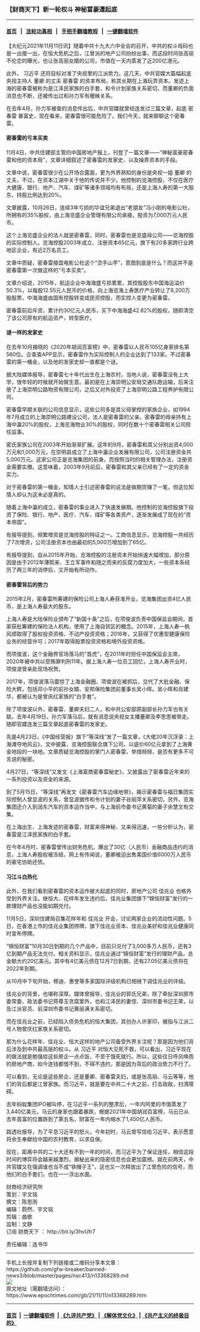 ### 【财商天下】新一轮权斗 神秘富豪遭起底
------------------------

#### [首页](https://github.com/gfw-breaker/banned-news3/blob/master/README.md) &nbsp;&nbsp;|&nbsp;&nbsp; [法轮功真相](https://github.com/begood0513/basic/blob/master/README.md)  &nbsp;&nbsp;|&nbsp;&nbsp; [手把手翻墙教程](https://github.com/gfw-breaker/guides/wiki)  &nbsp;&nbsp;|&nbsp;&nbsp; [一键翻墙软件](https://github.com/gfw-breaker/nogfw/blob/master/README.md)  



<div><p>
 【大纪元2021年11月11日讯】随着中共十九大六中全会的召开，中共的权斗戏码也是一出接一出，在恒大危机之后，江曾派的地产公司纷纷出事，而这段时间张高丽不伦恋的曝光，也让张高丽女婿的公司，市值在一天内蒸发了近200亿港元。
</p>
<p>
 此外，
 <ok href="https://www.epochtimes.com/gb/tag/%E4%B9%A0%E8%BF%91%E5%B9%B3.html">
  习近平
 </ok>
 还将目标对准了央视里的江派势力。这几天，中共官媒大篇幅起底央视主持人
 <ok href="https://www.epochtimes.com/gb/tag/%E8%91%A3%E5%8D%BF.html">
  董卿
 </ok>
 的丈夫
 <ok href="https://www.epochtimes.com/gb/tag/%E5%AF%86%E6%98%A5%E9%9B%B7.html">
  密春雷
 </ok>
 的资本布局，称其长期在上海玩弄资本。发迹上海的密春雷被称为是江泽民家族的白手套，和令计划家族关系密切，而董卿的负面消息也不断，还被传出过和孙力军有暧昧关系。
</p>
<p>
 在去年4月，孙力军被查的消息传出后，中共官媒就曾经连发过三篇文章，起底
 <ok href="https://www.epochtimes.com/gb/tag/%E5%AF%86%E6%98%A5%E9%9B%B7.html">
  密春雷
 </ok>
 暴富史，现在看来，密春雷很可能危险了。我们今天，就来聊聊这个密春雷。
</p>
<p>
</p>
<h4>
 密春雷的亏本买卖
</h4>
<p>
 11月4日，中共住建部主管的中国房地产报上，刊登了一篇文章——“神秘富豪密春雷和他的资本局”，文章详细叙述了密春雷的发家史、以及操弄资本的手段。
</p>
<p>
 文章中说，密春雷很少在公开场合露面，更为外界熟知的身份是央视一姐
 <ok href="https://www.epochtimes.com/gb/tag/%E8%91%A3%E5%8D%BF.html">
  董卿
 </ok>
 的丈夫，不过，在资本江湖中关于他的传说并不少。他控制的览海控股，不仅在医疗大健康、银行、地产、汽车、煤矿等诸多领域均有布局，还是上海人寿的第一大股东，持股比例达到20%。
</p>
<p>
 文章披露，10月26日，连续3年亏损的华谊兄弟退出“老朋友”冯小刚的电影公社，所拥有的35%股权，由上海览盛企业管理有限公司承接，股资为7,000万元人民币。
</p>
<p>
 这个上海览盛企业的法人就是密春雷，同时，密春雷也是览盛母公司——览海控股的实际控制人。览海控股2003年成立、注册资本65亿元，旗下有20多家跨行业跨地区企业，有近2万名员工。
</p>
<p>
 文章中质疑，密春雷接盘电影公社这个“烫手山芋”，意图到底是什么？而这并不是密春雷第一次做这样的“亏本买卖”。
</p>
<p>
 文章介绍说，2015年，航运企业中海海盛亏损累累，其控股股东中国海运溢价50.3%，以每股12.55元人民币的价格，向上海览海上寿医疗产业转让了8,200万股股票，中海海盛由国有控股转变成民资控股，而实控人变更为密春雷。
</p>
<p>
 密春雷前后斥资，累计约30亿元人民币，买下中海海盛42.82%的股权，随即清空了该公司原有的航运资产，转型医疗。
</p>
<h4>
 谜一样的发家史
</h4>
<p>
 在去年10月揭晓的《2020年胡润百富榜》中，密春雷以人民币105亿身家排名第560位。企查查APP显示，密春雷作为实际控制人的企业达到了133家。不过密春雷的第一桶金，以及他的发家史却一直都是个谜。
</p>
<p>
 据大陆媒体报导，密春雷七十年代出生在上海农村，当地人说，密春雷没有上大学，很年轻的时候就开始做生意。最初是在上海崇明公安局交通队跑运输，后来注册了上海崇明公路物资有限公司，之后又对外投资了上海崇明公路工程养护有限公司。
</p>
<p>
 密春雷早期关联的公司信息显示，这些公司多是其父母掌控的家族企业，如1994年7月成立的上海崇明公路建设公司，法人是密春雷的父亲。密春雷的母亲持有上海中瀛20%的股权，上海览海物业30%的股权，同时在数十个密春雷相关公司担任监事。
</p>
<p>
 密氏家族公司在2003年开始渐渐扩展。这年的9月，密春雷和其父分别出资4,000万元和1,000万元，在崇明县成立了上海中瀛企业发展有限公司，公司注册资金共5,000万元。这家公司正是览海集团的前身。而按照当时的相关管理办法，注册资金需要实缴。这意味着，2003年9月前后，密春雷和其父亲已经有了一定的资金实力。
</p>
<p>
 对于密春雷的第一桶金，知情人士引述密春雷的说法是做期货赚了一笔，但这位知情人却认为这未必是真的。
</p>
<p>
 随着上海中瀛的成立，密春雷的事业进入了快速发展期。他控制的览海控股旗下投资了保险、银行、地产、医疗、汽车、煤矿等各类资产，逐渐发展成了现在的“资本帝国”。
</p>
<p>
 有报导提到，频繁增资是览海控股的特征之一。工商信息显示，览海控股一共经历了7次增资，公司注册资本也由最初的5,000万增加到了65亿。
</p>
<p>
 有报导提到，自从2015年开始，览海控股的注册资本开始快速大幅增加，部分原因是由于2012年薄熙来、王立军事件和随之而来的反腐力度加大，一些资本系经历了两三年的消停后，又开始有所动作。
</p>
<h4>
 密春雷背后的势力
</h4>
<p>
 2015年2月，密春雷所筹建的保险公司上海人寿获准开业，览海集团出资4亿人民币，是上海人寿最大的股东。
</p>
<p>
 上海人寿是大陆保险业颁布了“新国十条”之后，在项俊波负责中国保监会期间，首家获批筹建的保险法人机构，使用了上海自贸区的概念。2015年，上海人寿一帆风顺取得了股权投资资格、不动产投资资格；2016年，又获得了优惠型健康保险业务的经营许可；2017年取得股票投资资格和境外投资资格。
</p>
<p>
 而项俊波，这个金融界官场落马的“首虎”，在2011年时担任中国保监会主席，2020年被中共以受贿罪判刑11年。据上海人寿一位员工回忆，上海人寿开业时，项俊波曾亲赴现场祝贺。
</p>
<p>
 2017年，项俊波落马震惊了上海金融圈，项俊波在被抓后，交代了大批金融、保险大鳄，包括邓小平的前孙女婿、安邦保险集团前董事长吴小晖。吴小晖和肖建华，都被认为是曾庆红家族的“白手套”。
</p>
<p>
 除了项俊波以外，密春雷、董卿夫妇二人，和中共公安部原副部长孙力军也有关联。去年4月19日，孙力军落马后，就有消息说央视女主播董卿及李思思被带走。随即官媒连发三篇文章起底密春雷的发家史。
</p>
<p>
 先是4月23日，《中国经营报》旗下“等深线”发了一篇文章，《大佬20年沉浮录：上海滩夺地风云》，文中披露，览海控股联合旗下公司，以底价60亿元拿到了上海黄金地段的一块地。文章质疑览海控股的掌门人密春雷，举措频频，是否有更多不可言说的秘密。
</p>
<p>
 4月27日，“等深线”又发文《上海富商密春雷秘史》，又披露出了密春雷近年来的一系列投资以及资金的来源。
</p>
<p>
 到了5月15日，“等深线”再发文《密春雷汽车边缘地带》，揭示密春雷与福日集团实际控制人曾显波的关系，曾显波据传和令计划的妻子谷丽萍关系密切，另外，览海集团还介入到润东汽车的资本运作当中，与上海前市委书记黄菊的妻子余慧文有交集。
</p>
<p>
 在上海出生、上海发迹的密春雷，财富来得神秘、又来得迅速，一些分析认为，密春雷是江泽民家族的白手套。
</p>
<p>
 在今年4月时，密春雷曾传出财务危机，爆出了30亿（人民币）金融商品违约的消息，上海人寿股权被冻结，网上有传闻说，董卿被迫出售美国价值6000万人民币的豪宅协助还债。
</p>
<h4>
 习江斗白热化
</h4>
<p>
 此外，在我们看到密春雷的资本运作被大起底的同时，房地产公司
 <ok href="https://www.epochtimes.com/gb/tag/%E4%BD%B3%E5%85%86%E4%B8%9A.html">
  佳兆业
 </ok>
 也格外受到外界关注。继恒大、花样年发生违约后，佳兆业集团旗下“锦恒财富”发行的一款理财产品也没能如期兑付。
</p>
<p>
 11月5日，深圳住建局召集花样年和
 <ok href="https://www.epochtimes.com/gb/tag/%E4%BD%B3%E5%85%86%E4%B8%9A.html">
  佳兆业
 </ok>
 开会，讨论两家企业的流动性问题。5日，在香港上市的佳兆业集团停牌，旗下佳兆业资本、佳兆业美好和佳兆业健康同时宣布停牌。
</p>
<p>
 “锦恒财富”10月30日到期的几个产品中，目前只兑付了3,000多万人民币，还有3亿到期产品无法兑付。相关资料显示，佳兆业通过“锦恒财富”发行的理财产品，总金额大约20亿美元。其中有4亿美元债在12月7日到期，还有27.05亿美元债将在2022年到期。
</p>
<p>
 从10月中下旬开始，穆迪、惠誉等多家国际评级机构已相继下调佳兆业的评级。
</p>
<p>
 佳兆业的背景，也堪称深厚。媒体曾报导，佳兆业的郭氏兄弟，除了牵扯深圳原市委常委、政法委书记蒋尊玉贪腐案外，也和江泽民的妻侄、深圳市委书记王荣，以及江派官员、前深圳市委书记黄丽满关系密切。
</p>
<p>
 而在佳兆业之前，已经陷入债务危机的恒大集团，其创办人许家印，被指与江派二号人物曾庆红家族关系密切。
</p>
<p>
 那为什么花样年、佳兆业、恒大这样的地产公司备受外界关注呢？那是因为他们背后涉及到中共最高层的权斗。从
 <ok href="https://www.epochtimes.com/gb/tag/%E4%B9%A0%E8%BF%91%E5%B9%B3.html">
  习近平
 </ok>
 对恒大见死不救，可以看出，习近平现在的做法就是勉强给这些房企一点点饭，不至于饿死就行。所以，这些往日呼风唤雨的房地产商，如今连钱都借不到，不得不违约，那是因为背后的政治势力不行了。
</p>
<p>
 可以看到，无论是这些房企，还是董卿、密春雷夫妇，或是张高丽、马云等等，他们的背后都是江曾家族。而习近平，就是要在中共二十大之前，打击政敌，扫清障碍。
</p>
<p>
 去年蚂蚁集团IPO被叫停，在习近平一系列的整肃后，一年内阿里的市值蒸发了3,440亿美元，马云的身家也跟着暴跌，根据2021年中国胡润百富榜，马云已从去年首富的位置跌到了第五名，财富在一年内缩水了1,450亿人民币。
</p>
<p>
 路透社报导，为了平息习近平的怒火，今年初时，马云曾写信给习近平，表示愿意将余生奉献给中国的农村教育，以求自保。
</p>
<p>
 现在，距离中共的二十大还有不到一年的时间，而习近平为了保证连任，相信这段时间的博弈将会越来越激烈，揭秘出来的隐密信息也会更加震撼。就在前两天，中共官媒又在强调谁也当不成“铁帽子王”，这也又一次释放出了江曾危险的信号，而他们的白手套们，也在一一浮出水面。
</p>
<p>
 财商经济研究所
 <br/>
 策划：宇文铭
 <br/>
 撰文：陈思雨
 <br/>
 编辑：蔚然、宇文铭
 <br/>
 剪辑：曲歌
 <br/>
 监制：文静
 <br/>
 订阅
 <ok href="https://www.epochtimes.com/gb/tag/%E8%B4%A2%E5%95%86%E5%A4%A9%E4%B8%8B.html">
  财商天下
 </ok>
 ：
 <ok href="http://bit.ly/3hvUfr7">
  http://bit.ly/3hvUfr7
 </ok>
</p>
<p>
 责任编辑：连书华
</p>
</div>
<hr/>
手机上长按并复制下列链接或二维码分享本文章：<br/>
https://github.com/gfw-breaker/banned-news3/blob/master/pages/nsc413/n13368289.md <br/>
<a href='https://github.com/gfw-breaker/banned-news3/blob/master/pages/nsc413/n13368289.md'><img src='https://github.com/gfw-breaker/banned-news3/blob/master/pages/nsc413/n13368289.md.png'/></a> <br/>
原文地址（需翻墙访问）：https://www.epochtimes.com/gb/21/11/11/n13368289.htm


------------------------
#### [首页](https://github.com/gfw-breaker/banned-news3/blob/master/README.md) &nbsp;|&nbsp; [一键翻墙软件](https://github.com/gfw-breaker/nogfw/blob/master/README.md) &nbsp;| [《九评共产党》](https://github.com/gfw-breaker/9ping.md/blob/master/README.md#九评之一评共产党是什么) | [《解体党文化》](https://github.com/gfw-breaker/jtdwh.md/blob/master/README.md) | [《共产主义的终极目的》](https://github.com/gfw-breaker/gczydzjmd.md/blob/master/README.md)


<img src='http://gfw-breaker.win/banned-news3/pages/nsc413/n13368289.md' width='0px' height='0px'/>